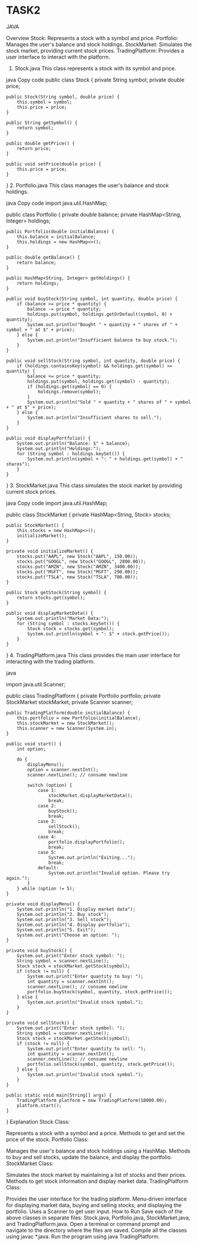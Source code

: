 # TASK2
JAVA 

Overview
Stock: Represents a stock with a symbol and price.
Portfolio: Manages the user's balance and stock holdings.
StockMarket: Simulates the stock market, providing current stock prices.
TradingPlatform: Provides a user interface to interact with the platform.
1. Stock.java
This class represents a stock with its symbol and price.

java
Copy code
public class Stock {
    private String symbol;
    private double price;

    public Stock(String symbol, double price) {
        this.symbol = symbol;
        this.price = price;
    }

    public String getSymbol() {
        return symbol;
    }

    public double getPrice() {
        return price;
    }

    public void setPrice(double price) {
        this.price = price;
    }
}
2. Portfolio.java
This class manages the user's balance and stock holdings.

java
Copy code
import java.util.HashMap;

public class Portfolio {
    private double balance;
    private HashMap<String, Integer> holdings;

    public Portfolio(double initialBalance) {
        this.balance = initialBalance;
        this.holdings = new HashMap<>();
    }

    public double getBalance() {
        return balance;
    }

    public HashMap<String, Integer> getHoldings() {
        return holdings;
    }

    public void buyStock(String symbol, int quantity, double price) {
        if (balance >= price * quantity) {
            balance -= price * quantity;
            holdings.put(symbol, holdings.getOrDefault(symbol, 0) + quantity);
            System.out.println("Bought " + quantity + " shares of " + symbol + " at $" + price);
        } else {
            System.out.println("Insufficient balance to buy stock.");
        }
    }

    public void sellStock(String symbol, int quantity, double price) {
        if (holdings.containsKey(symbol) && holdings.get(symbol) >= quantity) {
            balance += price * quantity;
            holdings.put(symbol, holdings.get(symbol) - quantity);
            if (holdings.get(symbol) == 0) {
                holdings.remove(symbol);
            }
            System.out.println("Sold " + quantity + " shares of " + symbol + " at $" + price);
        } else {
            System.out.println("Insufficient shares to sell.");
        }
    }

    public void displayPortfolio() {
        System.out.println("Balance: $" + balance);
        System.out.println("Holdings:");
        for (String symbol : holdings.keySet()) {
            System.out.println(symbol + ": " + holdings.get(symbol) + " shares");
        }
    }
}
3. StockMarket.java
This class simulates the stock market by providing current stock prices.

java
Copy code
import java.util.HashMap;

public class StockMarket {
    private HashMap<String, Stock> stocks;

    public StockMarket() {
        this.stocks = new HashMap<>();
        initializeMarket();
    }

    private void initializeMarket() {
        stocks.put("AAPL", new Stock("AAPL", 150.00));
        stocks.put("GOOGL", new Stock("GOOGL", 2800.00));
        stocks.put("AMZN", new Stock("AMZN", 3400.00));
        stocks.put("MSFT", new Stock("MSFT", 290.00));
        stocks.put("TSLA", new Stock("TSLA", 700.00));
    }

    public Stock getStock(String symbol) {
        return stocks.get(symbol);
    }

    public void displayMarketData() {
        System.out.println("Market Data:");
        for (String symbol : stocks.keySet()) {
            Stock stock = stocks.get(symbol);
            System.out.println(symbol + ": $" + stock.getPrice());
        }
    }
}
4. TradingPlatform.java
This class provides the main user interface for interacting with the trading platform.

java

import java.util.Scanner;

public class TradingPlatform {
    private Portfolio portfolio;
    private StockMarket stockMarket;
    private Scanner scanner;

    public TradingPlatform(double initialBalance) {
        this.portfolio = new Portfolio(initialBalance);
        this.stockMarket = new StockMarket();
        this.scanner = new Scanner(System.in);
    }

    public void start() {
        int option;

        do {
            displayMenu();
            option = scanner.nextInt();
            scanner.nextLine(); // consume newline

            switch (option) {
                case 1:
                    stockMarket.displayMarketData();
                    break;
                case 2:
                    buyStock();
                    break;
                case 3:
                    sellStock();
                    break;
                case 4:
                    portfolio.displayPortfolio();
                    break;
                case 5:
                    System.out.println("Exiting...");
                    break;
                default:
                    System.out.println("Invalid option. Please try again.");
            }
        } while (option != 5);
    }

    private void displayMenu() {
        System.out.println("1. Display market data");
        System.out.println("2. Buy stock");
        System.out.println("3. Sell stock");
        System.out.println("4. Display portfolio");
        System.out.println("5. Exit");
        System.out.print("Choose an option: ");
    }

    private void buyStock() {
        System.out.print("Enter stock symbol: ");
        String symbol = scanner.nextLine();
        Stock stock = stockMarket.getStock(symbol);
        if (stock != null) {
            System.out.print("Enter quantity to buy: ");
            int quantity = scanner.nextInt();
            scanner.nextLine(); // consume newline
            portfolio.buyStock(symbol, quantity, stock.getPrice());
        } else {
            System.out.println("Invalid stock symbol.");
        }
    }

    private void sellStock() {
        System.out.print("Enter stock symbol: ");
        String symbol = scanner.nextLine();
        Stock stock = stockMarket.getStock(symbol);
        if (stock != null) {
            System.out.print("Enter quantity to sell: ");
            int quantity = scanner.nextInt();
            scanner.nextLine(); // consume newline
            portfolio.sellStock(symbol, quantity, stock.getPrice());
        } else {
            System.out.println("Invalid stock symbol.");
        }
    }

    public static void main(String[] args) {
        TradingPlatform platform = new TradingPlatform(10000.00);
        platform.start();
    }
}
Explanation
Stock Class:

Represents a stock with a symbol and a price.
Methods to get and set the price of the stock.
Portfolio Class:

Manages the user's balance and stock holdings using a HashMap.
Methods to buy and sell stocks, update the balance, and display the portfolio.
StockMarket Class:

Simulates the stock market by maintaining a list of stocks and their prices.
Methods to get stock information and display market data.
TradingPlatform Class:

Provides the user interface for the trading platform.
Menu-driven interface for displaying market data, buying and selling stocks, and displaying the portfolio.
Uses a Scanner to get user input.
How to Run
Save each of the above classes in separate files: Stock.java, Portfolio.java, StockMarket.java, and TradingPlatform.java.
Open a terminal or command prompt and navigate to the directory where the files are saved.
Compile all the classes using javac *.java.
Run the program using java TradingPlatform.
